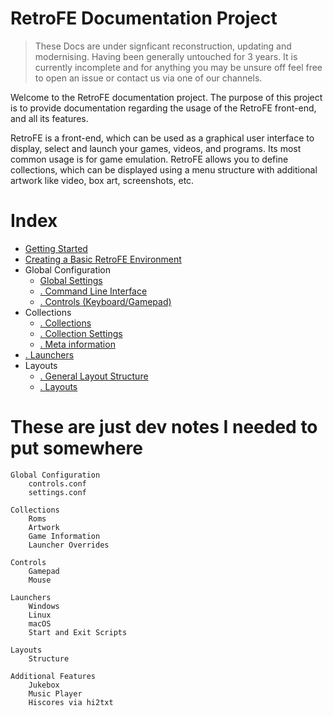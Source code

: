 # RetroFE Documentation Project

> These Docs are under signficant reconstruction, updating and modernising. Having been generally untouched for 3 years. It is currently incomplete and for anything you may be unsure off feel free to open an issue or contact us via one of our channels.

Welcome to the RetroFE documentation project. The purpose of this
project is to provide documentation regarding the usage of the RetroFE
front-end, and all its features.

RetroFE is a front-end, which can be used as a graphical user interface
to display, select and launch your games, videos, and programs. Its most
common usage is for game emulation. RetroFE allows you to define
collections, which can be displayed using a menu structure with
additional artwork like video, box art, screenshots, etc.

# Index

-   [Getting Started](GETTING_STARTED.md)
-   [Creating a Basic RetroFE Environment](HOW_TO.md)
- Global Configuration
    -   [Global Settings](GLOBAL_SETTINGS.md)
    -   [. Command Line Interface](CLI.md)
    -   [. Controls (Keyboard/Gamepad)](CONTROLS.md)
- Collections
    -   [. Collections](COLLECTIONS.md)
    -   [. Collection Settings](SETTINGS.md)
    -   [. Meta information](META_INFORMATION.md)
-   [. Launchers](LAUNCHERS.md)
- Layouts
    -   [. General Layout Structure](PLAYGROUND.md)
    -   [. Layouts](LAYOUTS.md)


# These are just dev notes I needed to put somewhere
```
Global Configuration
    controls.conf
    settings.conf

Collections
    Roms
    Artwork
    Game Information
    Launcher Overrides

Controls
    Gamepad
    Mouse

Launchers
    Windows
    Linux
    macOS
    Start and Exit Scripts

Layouts
    Structure

Additional Features
    Jukebox
    Music Player
    Hiscores via hi2txt
```